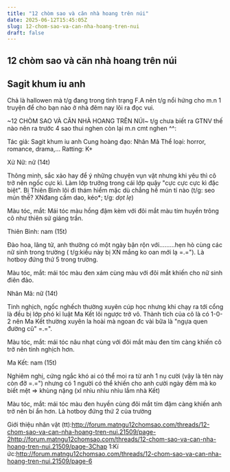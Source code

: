 ```yaml
---
title: "12 chòm sao và căn nhà hoang trên núi"
date: 2025-06-12T15:45:05Z
slug: 12-chom-sao-va-can-nha-hoang-tren-nui
draft: false
---
```


## 12 chòm sao và căn nhà hoang trên núi

## Sagit khum iu anh

Chả là hallowen mà t/g đang trong tình trạng F.A nên t/g nổi hứng cho m.n 1 truyện để cho bạn nào ở nhà đêm nay lôi ra đọc vui.
 
 ~12 CHÒM SAO VÀ CĂN NHÀ HOANG TRÊN NÚI~
t/g chưa biết ra GTNV thế nào nên ra trước 4 sao thui nghen còn lại m.n cmt nghen ^^:
 
Tác giả: Sagit khum iu anh
Cung hoàng đạo: Nhân Mã
Thể loại: horror, romance, drama,...
Ratting: K+
 
Xử Nữ: nữ (14t)
 


	
	
Thông minh, sắc xảo hay để ý những chuyện vụn vặt nhưng khi yêu thì cô trở nên ngốc cực kì. Làm lớp trưởng trong cái lớp quậy "cực cực cực kì đặc biệt". Bị Thiên Bình lôi đi thám hiểm mặc dù chẳng hề mún tí nào (t/g: seo mún thế? XNđang cầm dao, kéo*; t/g: *dọt lẹ*)
 
Màu tóc, mắt: Mái tóc màu hồng đậm kèm với đôi mắt màu tím huyền trông cô như thiên sứ giáng trần.
 
Thiên Bình: nam (15t)
 


	
	
Đào hoa, lãng tử, anh thường có một ngày bận rộn với.........hẹn hò cùng các nữ sinh trong trường ( t/g:kiểu này bị XN mắng ko oan mới lạ =.="). Là hotboy đứng thứ 5 trong trường.
 
Màu tóc, mắt: mái tóc màu đen xám cùng màu với đôi mắt khiến cho nữ sinh điên đảo.
 
Nhân Mã: nữ (14t)
 


	
	
 
Tinh nghịch, ngốc nghếch thường xuyên cúp học nhưng khi chạy ra tới cổng là đều bị lớp phó kỉ luật Ma Kết lôi ngược trở vô. Thành tích của cô là có 1-0-2 nên Ma Kết thường xuyên la hoài mà ngoan đc vài bữa là "ngựa quen đường cũ" =.=".
 
Màu tóc, mắt: mái tóc nâu nhạt cùng với đôi mắt màu đen tím càng khiến cô trở nên tinh nghịch hơn.
 
 
Ma Kết: nam (15t)
 


	
	

Nghiêm nghị, cứng ngắc khó ai có thể moi ra từ anh 1 nụ cười (vậy là tên này còn đỡ =.=") nhưng có 1 người có thể khiến cho anh cười ngày đêm mà ko biết mệt => khùng nặng (xl nhìu nhìu nhìu lắm nhà Kết)
 
Màu tóc, mắt: mái tóc màu đen huyền cùng đôi mắt tím đậm càng khiến anh trở nên bí ẩn hơn. Là hotboy đứng thứ 2 của trường 
 
Giới thiệu nhân vật (tt):http://forum.matngu12chomsao.com/threads/12-chom-sao-va-can-nha-hoang-tren-nui.21509/page-2http://forum.matngu12chomsao.com/threads/12-chom-sao-va-can-nha-hoang-tren-nui.21509/page-3Chap 1:Kí ức:http://forum.matngu12chomsao.com/threads/12-chom-sao-va-can-nha-hoang-tren-nui.21509/page-6